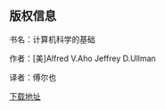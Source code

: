 ## 版权信息

书名：计算机科学的基础

作者：\[美\]Alfred V.Aho  Jeffrey D.Ullman

译者：傅尔也

[下载地址](http://www.ituring.com.cn/book/1019)


